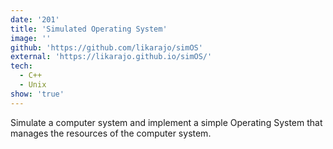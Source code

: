 ```yaml
---
date: '201'
title: 'Simulated Operating System'
image: ''
github: 'https://github.com/likarajo/simOS'
external: 'https://likarajo.github.io/simOS/'
tech:
  - C++
  - Unix
show: 'true'
---
```


Simulate a computer system and implement a simple Operating System that manages the resources of the computer system.